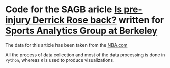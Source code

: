 # Code for the SAGB aricle [Is pre-injury Derrick Rose back?](https://sportsanalytics.berkeley.edu/articles/ja-drose.html) written for [Sports Analytics Group at Berkeley](https://sportsanalytics.berkeley.edu/)

The data for this article has been taken from the [NBA.com](https://www.nba.com/)

All the process of data collection and most of the data processing is done in `Python`, whereas `R` is used to produce visualizations.
